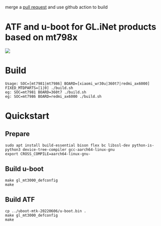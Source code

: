 merge a [pull request](https://github.com/hanwckf/bl-mt798x/pull/2) and use github action to build  
# ATF and u-boot for GL.iNet products based on mt798x

![](/u-boot.gif)

# Build
```
Usage: SOC=[mt7981|mt7986] BOARD=[xiaomi_wr30u|360t7|redmi_ax6000] FIXED_MTDPARTS=[1|0] ./build.sh
eg: SOC=mt7981 BOARD=360t7 ./build.sh
eg: SOC=mt7986 BOARD=redmi_ax6000 ./build.sh
```

# Quickstart

## Prepare

	sudo apt install build-essential bison flex bc libssl-dev python-is-python3 device-tree-compiler gcc-aarch64-linux-gnu
	export CROSS_COMPILE=aarch64-linux-gnu-

## Build u-boot

	make gl_mt3000_defconfig
	make

## Build ATF

	cp ../uboot-mtk-20220606/u-boot.bin .
	make gl_mt3000_defconfig
	make
